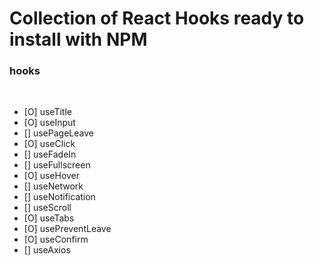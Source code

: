 # Collection of React Hooks ready to install with NPM

### hooks

<br>

- [O] useTitle
- [O] useInput
- [] usePageLeave
- [O] useClick
- [] useFadeIn
- [] useFullscreen
- [O] useHover
- [] useNetwork
- [] useNotification
- [] useScroll
- [O] useTabs
- [O] usePreventLeave
- [O] useConfirm
- [] useAxios

